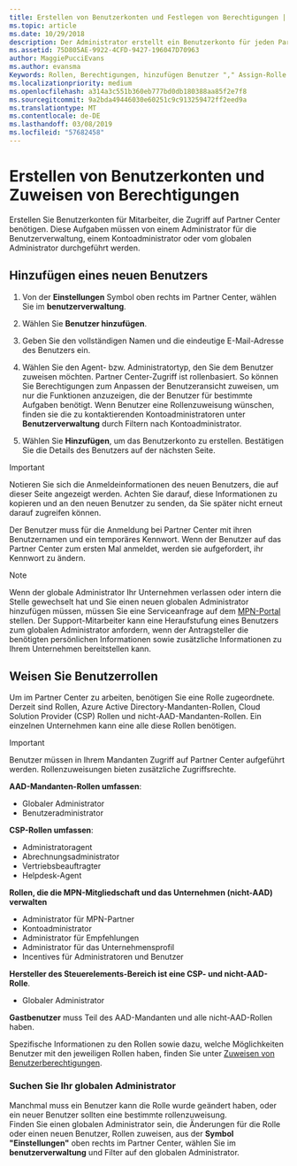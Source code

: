 ```yaml
---
title: Erstellen von Benutzerkonten und Festlegen von Berechtigungen | Partner Center
ms.topic: article
ms.date: 10/29/2018
description: Der Administrator erstellt ein Benutzerkonto für jeden Partnermitarbeiter, der Zugriff auf Partner Center benötigt.
ms.assetid: 75D805AE-9922-4CFD-9427-196047D70963
author: MaggiePucciEvans
ms.author: evansma
Keywords: Rollen, Berechtigungen, hinzufügen Benutzer "," Assign-Rolle "," Admin ","-agent
ms.localizationpriority: medium
ms.openlocfilehash: a314a3c551b360eb777bd0db180388aa85f2e7f8
ms.sourcegitcommit: 9a2bda49446030e60251c9c913259472ff2eed9a
ms.translationtype: MT
ms.contentlocale: de-DE
ms.lasthandoff: 03/08/2019
ms.locfileid: "57682458"
---
```

# <a name="create-user-accounts-and-assign-permissions"></a>Erstellen von Benutzerkonten und Zuweisen von Berechtigungen

Erstellen Sie Benutzerkonten für Mitarbeiter, die Zugriff auf Partner Center benötigen. Diese Aufgaben müssen von einem Administrator für die Benutzerverwaltung, einem Kontoadministrator oder vom globalen Administrator durchgeführt werden. 


## <a name="add-a-new-user"></a>Hinzufügen eines neuen Benutzers

1. Von der **Einstellungen** Symbol oben rechts im Partner Center, wählen Sie im **benutzerverwaltung**.

2.  Wählen Sie **Benutzer hinzufügen**.

3.  Geben Sie den vollständigen Namen und die eindeutige E-Mail-Adresse des Benutzers ein.

4.  Wählen Sie den Agent- bzw. Administratortyp, den Sie dem Benutzer zuweisen möchten. Partner Center-Zugriff ist rollenbasiert. So können Sie Berechtigungen zum Anpassen der Benutzeransicht zuweisen, um nur die Funktionen anzuzeigen, die der Benutzer für bestimmte Aufgaben benötigt.  Wenn Benutzer eine Rollenzuweisung wünschen, finden sie die zu kontaktierenden Kontoadministratoren unter **Benutzerverwaltung** durch Filtern nach Kontoadministrator.

5.  Wählen Sie **Hinzufügen**, um das Benutzerkonto zu erstellen. Bestätigen Sie die Details des Benutzers auf der nächsten Seite.

> [!IMPORTANT]  
> Notieren Sie sich die Anmeldeinformationen des neuen Benutzers, die auf dieser Seite angezeigt werden. Achten Sie darauf, diese Informationen zu kopieren und an den neuen Benutzer zu senden, da Sie später nicht erneut darauf zugreifen können. 

Der Benutzer muss für die Anmeldung bei Partner Center mit ihren Benutzernamen und ein temporäres Kennwort. Wenn der Benutzer auf das Partner Center zum ersten Mal anmeldet, werden sie aufgefordert, ihr Kennwort zu ändern. 

> [!NOTE]  
>  Wenn der globale Administrator Ihr Unternehmen verlassen oder intern die Stelle gewechselt hat und Sie einen neuen globalen Administrator hinzufügen müssen, müssen Sie eine Serviceanfrage auf dem [MPN-Portal](https://partner.microsoft.com/support) stellen. Der Support-Mitarbeiter kann eine Heraufstufung eines Benutzers zum globalen Administrator anfordern, wenn der Antragsteller die benötigten persönlichen Informationen sowie zusätzliche Informationen zu Ihrem Unternehmen bereitstellen kann.

## <a name="assign-user-roles"></a>Weisen Sie Benutzerrollen

Um im Partner Center zu arbeiten, benötigen Sie eine Rolle zugeordnete.  Derzeit sind Rollen, Azure Active Directory-Mandanten-Rollen, Cloud Solution Provider (CSP) Rollen und nicht-AAD-Mandanten-Rollen. Ein einzelnen Unternehmen kann eine alle diese Rollen benötigen.

>[!Important]
>Benutzer müssen in Ihrem Mandanten Zugriff auf Partner Center aufgeführt werden. Rollenzuweisungen bieten zusätzliche Zugriffsrechte.


**AAD-Mandanten-Rollen umfassen**:
- Globaler Administrator
- Benutzeradministrator

**CSP-Rollen umfassen**:
- Administratoragent
- Abrechnungsadministrator
- Vertriebsbeauftragter
- Helpdesk-Agent

**Rollen, die die MPN-Mitgliedschaft und das Unternehmen (nicht-AAD) verwalten**
- Administrator für MPN-Partner
- Kontoadministrator
- Administrator für Empfehlungen
- Administrator für das Unternehmensprofil
- Incentives für Administratoren und Benutzer

**Hersteller des Steuerelements-Bereich ist eine CSP- und nicht-AAD-Rolle**.
- Globaler Administrator

**Gastbenutzer** muss Teil des AAD-Mandanten und alle nicht-AAD-Rollen haben.

Spezifische Informationen zu den Rollen sowie dazu, welche Möglichkeiten Benutzer mit den jeweiligen Rollen haben, finden Sie unter [Zuweisen von Benutzerberechtigungen](permissions-overview.md).



### <a name="find-your-global-admin"></a>Suchen Sie Ihr globalen Administrator

Manchmal muss ein Benutzer kann die Rolle wurde geändert haben, oder ein neuer Benutzer sollten eine bestimmte rollenzuweisung.  
Finden Sie einen globalen Administrator sein, die Änderungen für die Rolle oder einen neuen Benutzer, Rollen zuweisen, aus der **Symbol "Einstellungen"** oben rechts im Partner Center, wählen Sie im **benutzerverwaltung** und Filter auf den globalen Administrator. 







